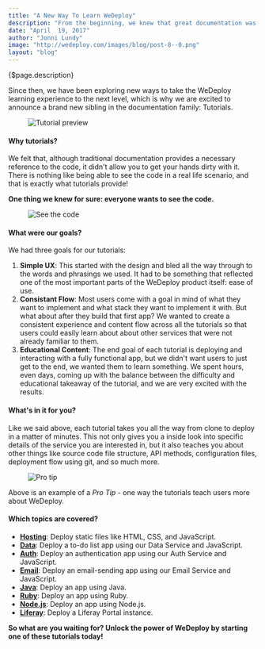 ```yaml
---
title: "A New Way To Learn WeDeploy"
description: "From the beginning, we knew that great documentation was crucial to successfully sharing WeDeploy with the world."
date: "April  19, 2017"
author: "Jonni Lundy"
image: "http://wedeploy.com/images/blog/post-8--0.png"
layout: "blog"
---
```


<article>

{$page.description}

Since then, we have been exploring new ways to take the WeDeploy learning experience to the next level, which is why we are excited to announce a brand new sibling in the documentation family: Tutorials.

<figure>
	<img src="../images/blog/post-8--0.png" alt="Tutorial preview">
</figure>

#### Why tutorials?

We felt that, although traditional documentation provides a necessary reference to the code, it didn't allow you to get your hands dirty with it. There is nothing like being able to see the code in a real life scenario, and that is exactly what tutorials provide!

**One thing we knew for sure: everyone wants to see the code.**

<figure>
	<img src="../images/blog/post-8--1.png" alt="See the code">
</figure>

#### What were our goals?

We had three goals for our tutorials:
1. **Simple UX**: This started with the design and bled all the way through to the words and phrasings we used. It had to be something that reflected one of the most important parts of the WeDeploy product itself: ease of use.
2. **Consistant Flow**: Most users come with a goal in mind of what they want to implement and what stack they want to implement it with. But what about after they build that first app? We wanted to create a consistent experience and content flow across all the tutorials so that users could easily learn about about other services that were not already familiar to them.
3. **Educational Content**: The end goal of each tutorial is deploying and interacting with a fully functional app, but we didn't want users to just get to the end, we wanted them to learn something. We spent hours, even days, coming up with the balance between the difficulty and educational takeaway of the tutorial, and we are very excited with the results.

#### What's in it for you?

Like we said above, each tutorial takes you all the way from clone to deploy in a matter of minutes. This not only gives you a inside look into specific details of the service you are interested in, but it also teaches you about other things like source code file structure, API methods, configuration files, deployment flow using git, and so much more.

<figure>
	<img src="../images/blog/post-8--2.png" alt="Pro tip">
</figure>

Above is an example of a _Pro Tip_ - one way the tutorials teach users more about WeDeploy.

#### Which topics are covered?

- **[Hosting](wedeploy/tutorials/hosting/)**: Deploy static files like HTML, CSS, and JavaScript.
- **[Data](wedeploy/tutorials/data-web/)**: Deploy a to-do list app using our Data Service and JavaScript.
- **[Auth](wedeploy/tutorials/data-auth/)**: Deploy an authentication app using our Auth Service and JavaScript.
- **[Email](wedeploy/tutorials/data-email/)**: Deploy an email-sending app using our Email Service and JavaScript.
- **[Java](wedeploy/tutorials/java/)**: Deploy an app using Java.
- **[Ruby](wedeploy/tutorials/ruby/)**: Deploy an app using Ruby.
- **[Node.js](wedeploy/tutorials/nodejs/)**: Deploy an app using Node.js.
- **[Liferay](wedeploy/tutorials/liferay/)**: Deploy a Liferay Portal instance.

**So what are you waiting for? Unlock the power of WeDeploy by starting one of these tutorials today!**

</article>
